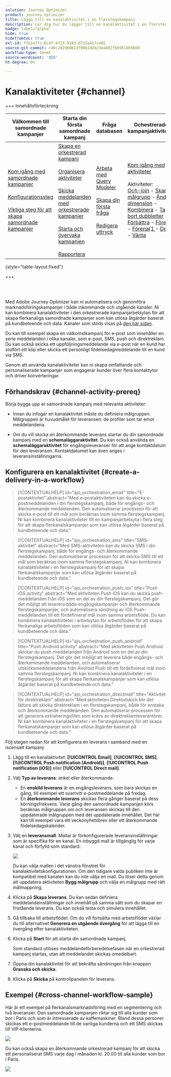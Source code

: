 ```yaml
---
solution: Journey Optimizer
product: journey optimizer
title: Lägga till en kanalaktivitet i en flerstegskampanj
description: Lär dig hur du lägger till en kanalaktivitet i en flerstegskampanj
badge: label="Alpha"
hide: true
hidefromtoc: true
exl-id: ffe1e77c-6c4f-4f23-9183-d715a4c7c402
source-git-commit: c46c202d68613f08e2d2b23ea882fb6561669b08
workflow-type: tm+mt
source-wordcount: '958'
ht-degree: 0%

---
```


# Kanalaktiviteter {#channel}

+++ Innehållsförteckning

| Välkommen till samordnade kampanjer | Starta din första samordnade kampanj | Fråga databasen | Ochestrerade kampanjaktiviteter |
|---|---|---|---|
| [Kom igång med samordnade kampanjer](../gs-orchestrated-campaigns.md)<br/><br/>[Konfigurationssteg](../configuration-steps.md)<br/><br/>[Viktiga steg för att skapa samordnade kampanjer](../gs-campaign-creation.md) | [Skapa en orkestrerad kampanj](../create-orchestrated-campaign.md)<br/><br/>[Organisera aktiviteter](../orchestrate-activities.md)<br/><br/>[Skicka meddelanden med orkestrerade kampanjer](../send-messages.md)<br/><br/>[Starta och övervaka kampanjen](../start-monitor-campaigns.md)<br/><br/>[Rapportera](../reporting-campaigns.md) | [Arbeta med Query Modeler](../orchestrated-query-modeler.md)<br/><br/>[Skapa din första fråga](../build-query.md)<br/><br/>[Redigera uttryck](../edit-expressions.md) | [Kom igång med aktiviteter](about-activities.md)<br/><br/>Aktiviteter:<br/>[Och-join](and-join.md) - [Skapa målgrupp](build-audience.md) - [Ändra dimension](change-dimension.md) - [Kombinera](combine.md) - [Ta bort dubbletter](/deduplication.md) - [Förbättra](enrichment.md) - [Förena](fork.md) - [Förena&lbrace;1 ](reconciliation.md) - [Dela](split.md) - [Vänta](wait.md) |

{style="table-layout:fixed"}

+++

<br/><br/>

Med Adobe Journey Optimizer kan ni automatisera och genomföra marknadsföringskampanjer i både inkommande och utgående kanaler. Ni kan kombinera kanalaktiviteter i den orkestrerade kampanjarbetsytan för att skapa flerkanaliga samordnade kampanjer som kan utlösa åtgärder baserat på kundbeteende och data. Kanaler som stöds visas på [den här sidan](../../channels/gs-channels.md).

Du kan till exempel skapa en välkomstkampanj för e-post som innehåller en serie meddelanden i olika kanaler, som e-post, SMS, push och direktreklam. Du kan också skicka ett uppföljningsmeddelande via e-post när en kund har slutfört ett köp eller skicka ett personligt födelsedagmeddelande till en kund via SMS.

Genom att använda kanalaktiviteter kan ni skapa omfattande och personaliserade kampanjer som engagerar kunder över flera kontaktytor och driver konverteringar.

## Förhandskrav {#channel-activity-prereq}

Börja bygga upp er samordnade kampanj med relevanta aktiviteter:

* Innan du infogar en kanalaktivitet måste du definiera målgruppen. Målgruppen är huvudmålet för leveransen: de profiler som tar emot meddelandena.

* Om du vill skicka en återkommande leverans startar du din samordnade kampanj med en **schemaläggaraktivitet**. Du kan också använda en **schemaläggaraktivitet** för engångsleveranser för att ange kontaktdatum för den leveransen. Kontaktdatumet kan även anges i leveransinställningarna.

## Konfigurera en kanalaktivitet {#create-a-delivery-in-a-workflow}

>[!CONTEXTUALHELP]
>id="ajo_orchestration_email"
>title="E-postaktivitet"
>abstract="Med e-postaktiviteten kan du skicka e-postmeddelanden i din flerstegskampanj, både för engångs- och återkommande meddelanden. Den automatiserar processen för att skicka e-post till ett mål som beräknas inom samma flerstegskampanj. Ni kan kombinera kanalaktiviteter till en kampanjarbetsyta i flera steg för att skapa flerkanalskampanjer som kan utlösa åtgärder baserat på kundbeteende och data."

>[!CONTEXTUALHELP]
>id="ajo_orchestration_sms"
>title="SMS-aktivitet"
>abstract="Med SMS-aktiviteten kan du skicka SMS i din flerstegskampanj, både för engångs- och återkommande meddelanden. Den automatiserar processen för att skicka SMS till ett mål som beräknas inom samma flerstegskampanj. Ni kan kombinera kanalaktiviteter i en flerstegskampanj för att skapa flerkanalskampanjer som kan utlösa åtgärder baserat på kundbeteende och data."

>[!CONTEXTUALHELP]
>id="ajo_orchestration_push_ios"
>title="Push iOS activity"
>abstract="Med aktiviteten Push iOS kan du skicka push-meddelanden från iOS som en del av din flerstegskampanj. Det gör det möjligt att leverera både engångskampanjer och återkommande flerstegskampanjer, och automatisera sändning av iOS Push-meddelanden till ett fördefinierat mål inom samma arbetsflöde. Du kan kombinera kanalaktiviteter i arbetsytan för arbetsflöden för att skapa flerkanaliga arbetsflöden som kan utlösa åtgärder baserat på kundbeteende och data."

>[!CONTEXTUALHELP]
>id="ajo_orchestration_push_android"
>title="Push Android activity"
>abstract="Med aktiviteten Push Android skickar du push-meddelanden från Android som en del av din flerstegskampanj. Det gör det möjligt att leverera både engångs- och återkommande meddelanden, och automatiserar utskicksmeddelandena från Android Push till ett fördefinierat mål inom samma flerstegskampanj. Ni kan kombinera kanalaktiviteter i en flerstegskampanj för att skapa flerkanalskampanjer som kan utlösa åtgärder baserat på kundbeteende och data."

>[!CONTEXTUALHELP]
>id="ajo_orchestration_directmail"
>title="Aktivitet för direktreklam"
>abstract="Med aktiviteten Direktutskick blir det lättare att skicka direktreklam i en flerstegskampanj, både för enstaka och återkommande meddelanden. Den automatiserar processen för att generera extraheringsfilen som krävs av direktreklamleverantörer. Ni kan kombinera kanalaktiviteter i en flerstegskampanj för att skapa flerkanalskampanjer som kan utlösa åtgärder baserat på kundbeteende och data."

Följ stegen nedan för att konfigurera en leverans i samband med en iscensatt kampanj:

1. Lägg till en kanalaktivitet: **[!UICONTROL Email]**, **[!UICONTROL SMS]**, **[!UICONTROL Push notification (Android)]**, **[!UICONTROL Push notification (iOS)]** eller **[!UICONTROL Direct mail]**.

1. Välj **Typ av leverans**: enkel eller återkommande.

   * En **enskild leverans** är en engångsleverans, som bara skickas en gång, till exempel ett svartvitt e-postmeddelande på fredag.
   * En **återkommande leverans** skickas flera gånger baserat på dess körningsfrekvens. Varje gång den samordnade kampanjen körs beräknas målgruppen om och leveransen skickas till den uppdaterade målgruppen med det uppdaterade innehållet. Det här kan till exempel vara ett veckonyhetsbrev eller ett återkommande födelsedagskalender.

1. Välj en **leveransmall**. Mallar är förkonfigurerade leveransinställningar som är specifika för en kanal. En inbyggd mall är tillgänglig för varje kanal och förfylld som standard.

   ![](../assets/delivery-activity-in-wf.png)

   Du kan välja mallen i det vänstra fönstret för kanalaktivitetskonfigurationen. Om den tidigare valda publiken inte är kompatibel med kanalen kan du inte välja en mall. Du löser detta genom att uppdatera aktiviteten **Bygg målgrupp** och välja en målgrupp med rätt målmappning.

1. Klicka på **Skapa leverans**. Du kan sedan definiera meddelandeinställningar och innehåll på samma sätt som du skapar en fristående leverans. Du kan också testa och simulera innehållet.

1. Gå tillbaka till arbetsflödet. Om du vill fortsätta med arbetsflödet växlar du till alternativet **Generera en utgående övergång** för att lägga till en övergång efter kanalaktiviteten.

1. Klicka på **Start** för att starta din samordnade kampanj.

   Som standard utlöses meddelandeförberedelsefasen när en orkestrerad kampanj startas, utan att meddelandet skickas omedelbart.

1. Öppna din kanalaktivitet för att bekräfta sändningen från knappen **Granska och skicka**.

1. Klicka på **Skicka** på kontrollpanelen för leverans.

## Exempel {#cross-channel-workflow-sample}

Här är ett exempel på flerkanalsmarknadsföring med en segmentering och två leveranser. Den samordnade kampanjen riktar sig till alla kunder som bor i Paris och som är intresserade av kaffemaskiner. Bland dessa personer skickas ett e-postmeddelande till de vanliga kunderna och ett SMS skickas till VIP-klienterna.

![](../assets/workflow-channel-example.png)

<!--
description, which use case you can perform (common other activities that you can link before of after the activity)

how to add and configure the activity

example of a configured activity within a workflow
The Email delivery activity allows you to configure the sending an email in a workflow. 

-->

Du kan också skapa en återkommande orkestrerad kampanj för att skicka ett personaliserat SMS varje dag i månaden kl. 20.00 till alla kunder som bor i Paris.

![](../assets/workflow-channel-example2.png)

<!-- Scheduled emails available?

This can be a single send email and sent just once, or it can be a recurring email.
* Single send emails are standard emails, sent once.
* Recurring emails allow you to send the same email multiple times to different targets over a defined period. You can aggregate the deliveries per period in order to get reports that correspond to your needs.

When linked to a scheduler, you can define recurring emails.
Email recipients are defined upstream of the activity in the same workflow, via an Audience targeting activity.

-->


<!--The message preparation is triggered according to the workflow execution parameters. From the message dashboard, you can select whether to request or not a manual confirmation to send the message (required by default). You can start the workflow manually or place a scheduler activity in the workflow to automate execution.-->
